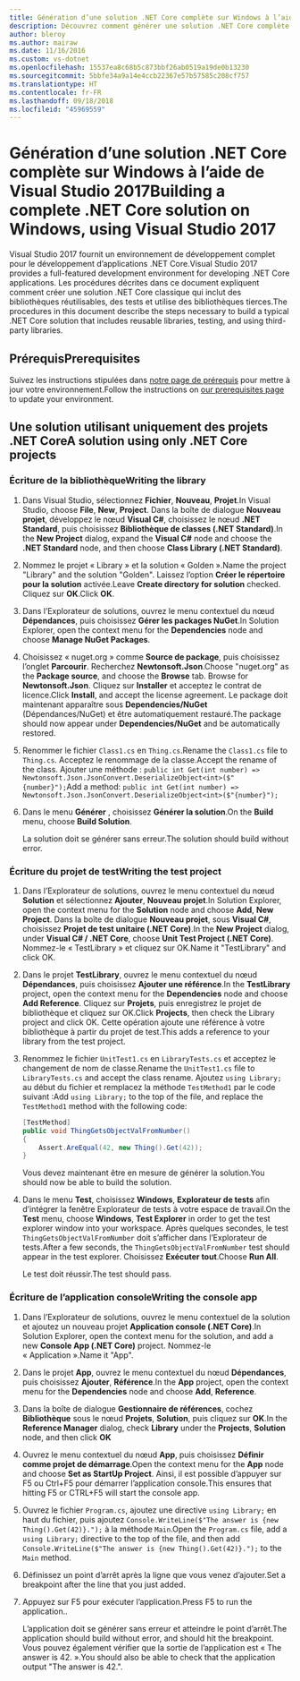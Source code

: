 ```yaml
---
title: Génération d’une solution .NET Core complète sur Windows à l’aide de Visual Studio 2017
description: Découvrez comment générer une solution .NET Core complète dans Visual Studio 2017 sous Windows.
author: bleroy
ms.author: mairaw
ms.date: 11/16/2016
ms.custom: vs-dotnet
ms.openlocfilehash: 15537ea8c68b5c873bbf26ab0519a19de0b13230
ms.sourcegitcommit: 5bbfe34a9a14e4ccb22367e57b57585c208cf757
ms.translationtype: HT
ms.contentlocale: fr-FR
ms.lasthandoff: 09/18/2018
ms.locfileid: "45969559"
---
```

# <a name="building-a-complete-net-core-solution-on-windows-using-visual-studio-2017"></a><span data-ttu-id="dc3ec-103">Génération d’une solution .NET Core complète sur Windows à l’aide de Visual Studio 2017</span><span class="sxs-lookup"><span data-stu-id="dc3ec-103">Building a complete .NET Core solution on Windows, using Visual Studio 2017</span></span>

<span data-ttu-id="dc3ec-104">Visual Studio 2017 fournit un environnement de développement complet pour le développement d’applications .NET Core.</span><span class="sxs-lookup"><span data-stu-id="dc3ec-104">Visual Studio 2017 provides a full-featured development environment for developing .NET Core applications.</span></span> <span data-ttu-id="dc3ec-105">Les procédures décrites dans ce document expliquent comment créer une solution .NET Core classique qui inclut des bibliothèques réutilisables, des tests et utilise des bibliothèques tierces.</span><span class="sxs-lookup"><span data-stu-id="dc3ec-105">The procedures in this document describe the steps necessary to build a typical .NET Core solution that includes reusable libraries, testing, and using third-party libraries.</span></span> 

## <a name="prerequisites"></a><span data-ttu-id="dc3ec-106">Prérequis</span><span class="sxs-lookup"><span data-stu-id="dc3ec-106">Prerequisites</span></span>

<span data-ttu-id="dc3ec-107">Suivez les instructions stipulées dans [notre page de prérequis](../windows-prerequisites.md) pour mettre à jour votre environnement.</span><span class="sxs-lookup"><span data-stu-id="dc3ec-107">Follow the instructions on [our prerequisites page](../windows-prerequisites.md) to update your environment.</span></span>

## <a name="a-solution-using-only-net-core-projects"></a><span data-ttu-id="dc3ec-108">Une solution utilisant uniquement des projets .NET Core</span><span class="sxs-lookup"><span data-stu-id="dc3ec-108">A solution using only .NET Core projects</span></span>

### <a name="writing-the-library"></a><span data-ttu-id="dc3ec-109">Écriture de la bibliothèque</span><span class="sxs-lookup"><span data-stu-id="dc3ec-109">Writing the library</span></span>

1. <span data-ttu-id="dc3ec-110">Dans Visual Studio, sélectionnez **Fichier**, **Nouveau**, **Projet**.</span><span class="sxs-lookup"><span data-stu-id="dc3ec-110">In Visual Studio, choose **File**, **New**, **Project**.</span></span> <span data-ttu-id="dc3ec-111">Dans la boîte de dialogue **Nouveau projet**, développez le nœud **Visual C#**, choisissez le nœud **.NET Standard**, puis choisissez **Bibliothèque de classes (.NET Standard)**.</span><span class="sxs-lookup"><span data-stu-id="dc3ec-111">In the **New Project** dialog, expand the **Visual C#** node and choose the **.NET Standard** node, and then choose **Class Library (.NET Standard)**.</span></span> 

2. <span data-ttu-id="dc3ec-112">Nommez le projet « Library » et la solution « Golden ».</span><span class="sxs-lookup"><span data-stu-id="dc3ec-112">Name the project "Library" and the solution "Golden".</span></span> <span data-ttu-id="dc3ec-113">Laissez l’option **Créer le répertoire pour la solution** activée.</span><span class="sxs-lookup"><span data-stu-id="dc3ec-113">Leave **Create directory for solution** checked.</span></span> <span data-ttu-id="dc3ec-114">Cliquez sur **OK**.</span><span class="sxs-lookup"><span data-stu-id="dc3ec-114">Click **OK**.</span></span>

3. <span data-ttu-id="dc3ec-115">Dans l’Explorateur de solutions, ouvrez le menu contextuel du nœud **Dépendances**, puis choisissez **Gérer les packages NuGet**.</span><span class="sxs-lookup"><span data-stu-id="dc3ec-115">In Solution Explorer, open the context menu for the **Dependencies** node and choose **Manage NuGet Packages**.</span></span>

4. <span data-ttu-id="dc3ec-116">Choisissez « nuget.org » comme **Source de package**, puis choisissez l’onglet **Parcourir**. Recherchez **Newtonsoft.Json**.</span><span class="sxs-lookup"><span data-stu-id="dc3ec-116">Choose "nuget.org" as the **Package source**, and choose the **Browse** tab. Browse for **Newtonsoft.Json**.</span></span> <span data-ttu-id="dc3ec-117">Cliquez sur **Installer** et acceptez le contrat de licence.</span><span class="sxs-lookup"><span data-stu-id="dc3ec-117">Click **Install**, and accept the license agreement.</span></span> <span data-ttu-id="dc3ec-118">Le package doit maintenant apparaître sous **Dependencies/NuGet** (Dépendances/NuGet) et être automatiquement restauré.</span><span class="sxs-lookup"><span data-stu-id="dc3ec-118">The package should now appear under **Dependencies/NuGet** and be automatically restored.</span></span>

5. <span data-ttu-id="dc3ec-119">Renommer le fichier `Class1.cs` en `Thing.cs`.</span><span class="sxs-lookup"><span data-stu-id="dc3ec-119">Rename the `Class1.cs` file to `Thing.cs`.</span></span> <span data-ttu-id="dc3ec-120">Acceptez le renommage de la classe.</span><span class="sxs-lookup"><span data-stu-id="dc3ec-120">Accept the rename of the class.</span></span> <span data-ttu-id="dc3ec-121">Ajouter une méthode : `public int Get(int number) => Newtonsoft.Json.JsonConvert.DeserializeObject<int>($"{number}");`</span><span class="sxs-lookup"><span data-stu-id="dc3ec-121">Add a method: `public int Get(int number) => Newtonsoft.Json.JsonConvert.DeserializeObject<int>($"{number}");`</span></span>

7. <span data-ttu-id="dc3ec-122">Dans le menu **Générer** , choisissez **Générer la solution**.</span><span class="sxs-lookup"><span data-stu-id="dc3ec-122">On the **Build** menu, choose **Build Solution**.</span></span>

   <span data-ttu-id="dc3ec-123">La solution doit se générer sans erreur.</span><span class="sxs-lookup"><span data-stu-id="dc3ec-123">The solution should build without error.</span></span>

### <a name="writing-the-test-project"></a><span data-ttu-id="dc3ec-124">Écriture du projet de test</span><span class="sxs-lookup"><span data-stu-id="dc3ec-124">Writing the test project</span></span>

1. <span data-ttu-id="dc3ec-125">Dans l’Explorateur de solutions, ouvrez le menu contextuel du nœud **Solution** et sélectionnez **Ajouter**, **Nouveau projet**.</span><span class="sxs-lookup"><span data-stu-id="dc3ec-125">In Solution Explorer, open the context menu for the **Solution** node and choose **Add**, **New Project**.</span></span> <span data-ttu-id="dc3ec-126">Dans la boîte de dialogue **Nouveau projet**, sous **Visual C#**, choisissez **Projet de test unitaire (.NET Core)**.</span><span class="sxs-lookup"><span data-stu-id="dc3ec-126">In the **New Project** dialog, under **Visual C# / .NET Core**, choose **Unit Test Project (.NET Core)**.</span></span> <span data-ttu-id="dc3ec-127">Nommez-le « TestLibrary » et cliquez sur OK.</span><span class="sxs-lookup"><span data-stu-id="dc3ec-127">Name it "TestLibrary" and click OK.</span></span> 

2. <span data-ttu-id="dc3ec-128">Dans le projet **TestLibrary**, ouvrez le menu contextuel du nœud **Dépendances**, puis choisissez **Ajouter une référence**.</span><span class="sxs-lookup"><span data-stu-id="dc3ec-128">In the **TestLibrary** project, open the context menu for the **Dependencies** node and choose **Add Reference**.</span></span> <span data-ttu-id="dc3ec-129">Cliquez sur **Projets**, puis enregistrez le projet de bibliothèque et cliquez sur OK.</span><span class="sxs-lookup"><span data-stu-id="dc3ec-129">Click **Projects**, then check the Library project and click OK.</span></span> <span data-ttu-id="dc3ec-130">Cette opération ajoute une référence à votre bibliothèque à partir du projet de test.</span><span class="sxs-lookup"><span data-stu-id="dc3ec-130">This adds a reference to your library from the test project.</span></span>

3. <span data-ttu-id="dc3ec-131">Renommez le fichier `UnitTest1.cs` en `LibraryTests.cs` et acceptez le changement de nom de classe.</span><span class="sxs-lookup"><span data-stu-id="dc3ec-131">Rename the `UnitTest1.cs` file to `LibraryTests.cs` and accept the class rename.</span></span> <span data-ttu-id="dc3ec-132">Ajoutez `using Library;` au début du fichier et remplacez la méthode `TestMethod1` par le code suivant :</span><span class="sxs-lookup"><span data-stu-id="dc3ec-132">Add `using Library;` to the top of the file, and replace the `TestMethod1` method with the following code:</span></span>
    ```csharp
    [TestMethod]
    public void ThingGetsObjectValFromNumber()
    {
        Assert.AreEqual(42, new Thing().Get(42));
    }
    ```

   <span data-ttu-id="dc3ec-133">Vous devez maintenant être en mesure de générer la solution.</span><span class="sxs-lookup"><span data-stu-id="dc3ec-133">You should now be able to build the solution.</span></span> 
   
4. <span data-ttu-id="dc3ec-134">Dans le menu **Test**, choisissez **Windows**, **Explorateur de tests** afin d’intégrer la fenêtre Explorateur de tests à votre espace de travail.</span><span class="sxs-lookup"><span data-stu-id="dc3ec-134">On the **Test** menu, choose **Windows**, **Test Explorer** in order to get the test explorer window into your workspace.</span></span> <span data-ttu-id="dc3ec-135">Après quelques secondes, le test `ThingGetsObjectValFromNumber` doit s’afficher dans l’Explorateur de tests.</span><span class="sxs-lookup"><span data-stu-id="dc3ec-135">After a few seconds, the `ThingGetsObjectValFromNumber` test should appear in the test explorer.</span></span> <span data-ttu-id="dc3ec-136">Choisissez **Exécuter tout**.</span><span class="sxs-lookup"><span data-stu-id="dc3ec-136">Choose **Run All**.</span></span>
   
   <span data-ttu-id="dc3ec-137">Le test doit réussir.</span><span class="sxs-lookup"><span data-stu-id="dc3ec-137">The test should pass.</span></span>

### <a name="writing-the-console-app"></a><span data-ttu-id="dc3ec-138">Écriture de l’application console</span><span class="sxs-lookup"><span data-stu-id="dc3ec-138">Writing the console app</span></span>

1. <span data-ttu-id="dc3ec-139">Dans l’Explorateur de solutions, ouvrez le menu contextuel de la solution et ajoutez un nouveau projet **Application console (.NET Core)**.</span><span class="sxs-lookup"><span data-stu-id="dc3ec-139">In Solution Explorer, open the context menu for the solution, and add a new **Console App (.NET Core)** project.</span></span> <span data-ttu-id="dc3ec-140">Nommez-le « Application ».</span><span class="sxs-lookup"><span data-stu-id="dc3ec-140">Name it "App".</span></span>

2. <span data-ttu-id="dc3ec-141">Dans le projet **App**, ouvrez le menu contextuel du nœud **Dépendances**, puis choisissez **Ajouter**, **Référence**.</span><span class="sxs-lookup"><span data-stu-id="dc3ec-141">In the **App** project, open the context menu for the **Dependencies** node and choose **Add**,  **Reference**.</span></span> 

3. <span data-ttu-id="dc3ec-142">Dans la boîte de dialogue **Gestionnaire de références**, cochez **Bibliothèque** sous le nœud **Projets**, **Solution**, puis cliquez sur **OK**.</span><span class="sxs-lookup"><span data-stu-id="dc3ec-142">In the **Reference Manager** dialog, check **Library** under the **Projects**, **Solution** node, and then click **OK**</span></span>

6. <span data-ttu-id="dc3ec-143">Ouvrez le menu contextuel du nœud **App**, puis choisissez **Définir comme projet de démarrage**.</span><span class="sxs-lookup"><span data-stu-id="dc3ec-143">Open the context menu for the **App** node and choose **Set as StartUp Project**.</span></span> <span data-ttu-id="dc3ec-144">Ainsi, il est possible d’appuyer sur F5 ou Ctrl+F5 pour démarrer l’application console.</span><span class="sxs-lookup"><span data-stu-id="dc3ec-144">This ensures that hitting F5 or CTRL+F5 will start the console app.</span></span>

7. <span data-ttu-id="dc3ec-145">Ouvrez le fichier `Program.cs`, ajoutez une directive `using Library;` en haut du fichier, puis ajoutez `Console.WriteLine($"The answer is {new Thing().Get(42)}.");` à la méthode `Main`.</span><span class="sxs-lookup"><span data-stu-id="dc3ec-145">Open the `Program.cs` file, add a `using Library;` directive to the top of the file, and then add `Console.WriteLine($"The answer is {new Thing().Get(42)}.");` to the `Main` method.</span></span>

8. <span data-ttu-id="dc3ec-146">Définissez un point d’arrêt après la ligne que vous venez d’ajouter.</span><span class="sxs-lookup"><span data-stu-id="dc3ec-146">Set a breakpoint after the line that you just added.</span></span>

9. <span data-ttu-id="dc3ec-147">Appuyez sur F5 pour exécuter l’application.</span><span class="sxs-lookup"><span data-stu-id="dc3ec-147">Press F5 to run the application..</span></span>

   <span data-ttu-id="dc3ec-148">L’application doit se générer sans erreur et atteindre le point d’arrêt.</span><span class="sxs-lookup"><span data-stu-id="dc3ec-148">The application should build without error, and should hit the breakpoint.</span></span> <span data-ttu-id="dc3ec-149">Vous pouvez également vérifier que la sortie de l’application est « The answer is 42. ».</span><span class="sxs-lookup"><span data-stu-id="dc3ec-149">You should also be able to check that the application output "The answer is 42.".</span></span>
